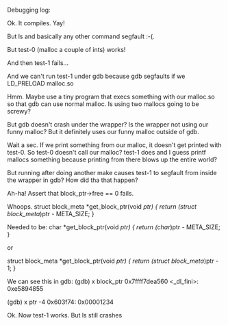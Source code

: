 Debugging log:

Ok. It compiles. Yay!

But ls and basically any other command segfault :-(.

But test-0 (malloc a couple of ints) works!

And then test-1 fails...

And we can't run test-1 under gdb because gdb segfaults if we LD_PRELOAD malloc.so

Hmm. Maybe use a tiny program that execs something with our malloc.so so that gdb can use normal malloc. Is using two mallocs going to be screwy?

But gdb doesn't crash under the wrapper? Is the wrapper not using our funny malloc? But it definitely uses our funny malloc outside of gdb.

Wait a sec. If we print something from our malloc, it doesn't get printed with test-0. So test-0 doesn't call our malloc? test-1 does and I guess printf mallocs something because printing from there blows up the entire world?

But running after doing another make causes test-1 to segfault from inside the wrapper in gdb? How did tha that happen? 

Ah-ha! Assert that block_ptr->free == 0 fails.

Whoops. 
struct block_meta *get_block_ptr(void *ptr) {
  return (struct block_meta*)ptr - META_SIZE;
}

Needed to be:
char *get_block_ptr(void *ptr) {
  return (char*)ptr - META_SIZE;
}

or

struct block_meta *get_block_ptr(void *ptr) {
  return (struct block_meta*)ptr - 1;
}


We can see this in gdb:
(gdb) x block_ptr
0x7ffff7dea560 <_dl_fini>:      0xe5894855

(gdb) x ptr -4
0x603f74:       0x00001234

Ok. Now test-1 works. But ls still crashes
